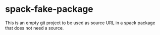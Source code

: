 # spack-fake-package

This is an empty git project to be used as source URL in a spack package
that does not need a source.
